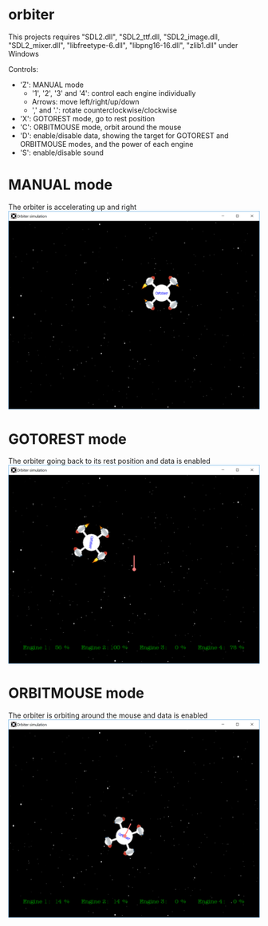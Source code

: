 # orbiter

This projects requires "SDL2.dll", "SDL2_ttf.dll, "SDL2_image.dll, "SDL2_mixer.dll", "libfreetype-6.dll", "libpng16-16.dll", "zlib1.dll" under Windows

Controls:
- 'Z': MANUAL mode
  - '1', '2', '3' and '4': control each engine individually
  - Arrows: move left/right/up/down
  - ',' and '.': rotate counterclockwise/clockwise
- 'X': GOTOREST mode, go to rest position
- 'C': ORBITMOUSE mode, orbit around the mouse
- 'D': enable/disable data, showing the target for GOTOREST and ORBITMOUSE modes, and the power of each engine
- 'S': enable/disable sound


# MANUAL mode
The orbiter is accelerating up and right
![MANUAL mode](https://github.com/SimoneDut/orbiter/blob/master/screenshots/MANUAL.png)

# GOTOREST mode
The orbiter going back to its rest position and data is enabled
![GOTOREST mode](https://github.com/SimoneDut/orbiter/blob/master/screenshots/GOTOREST.png)

# ORBITMOUSE mode
The orbiter is orbiting around the mouse and data is enabled
![ORBITMOUSE mode](https://github.com/SimoneDut/orbiter/blob/master/screenshots/ORBITMOUSE.png)
